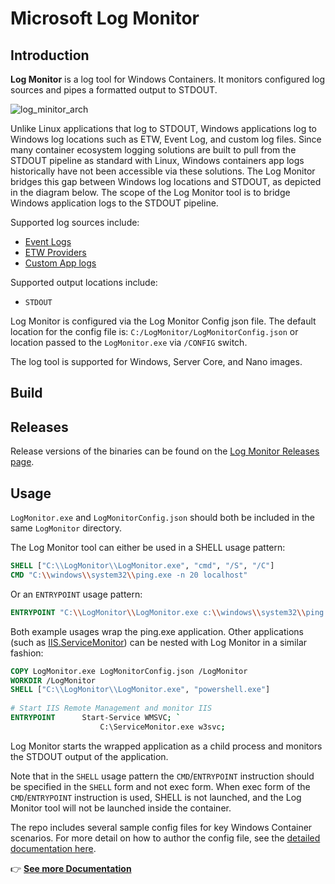 # Microsoft Log Monitor

## Introduction

**Log Monitor** is a log tool for Windows Containers. It monitors configured log sources and pipes a formatted output to STDOUT.

![log_minitor_arch](https://user-images.githubusercontent.com/261265/199001472-8338a769-8db0-44c7-89bf-e0ab771d57e5.png)

Unlike Linux applications that log to STDOUT, Windows applications log to Windows log locations such as ETW, Event Log, and custom log files. Since many container ecosystem logging solutions are built to pull from the STDOUT pipeline as standard with Linux, Windows containers app logs historically have not been accessible via these solutions. The Log Monitor bridges this gap between Windows log locations and STDOUT, as depicted in the diagram below. The scope of the Log Monitor tool is to bridge Windows application logs to the STDOUT pipeline.

Supported log sources include:

- [Event Logs](./docs/README.md#event-log-monitoring)
- [ETW Providers](./docs/README.md#etw-monitoring)
- [Custom App logs](./docs/README.md#log-file-monitoring)

Supported output locations include:

- `STDOUT`

Log Monitor is configured via the Log Monitor Config json file. The default location for the config file is: `C:/LogMonitor/LogMonitorConfig.json` or location passed to the `LogMonitor.exe` via `/CONFIG` switch.

The log tool is supported for Windows, Server Core, and Nano images.

## Build

## Releases

Release versions of the binaries can be found on the [Log Monitor Releases page](https://github.com/microsoft/windows-container-tools/releases/latest).

## Usage

`LogMonitor.exe` and `LogMonitorConfig.json` should both be included in the same `LogMonitor` directory. 

The Log Monitor tool can either be used in a SHELL usage pattern:

```dockerfile
SHELL ["C:\\LogMonitor\\LogMonitor.exe", "cmd", "/S", "/C"]
CMD "C:\\windows\\system32\\ping.exe -n 20 localhost"
```

Or an `ENTRYPOINT` usage pattern:

```dockerfile
ENTRYPOINT "C:\\LogMonitor\\LogMonitor.exe c:\\windows\\system32\\ping.exe -n 20 localhost"
```

Both example usages wrap the ping.exe application. Other applications (such as [IIS.ServiceMonitor]( https://github.com/microsoft/IIS.ServiceMonitor)) can be nested with Log Monitor in a similar fashion:

```dockerfile
COPY LogMonitor.exe LogMonitorConfig.json /LogMonitor
WORKDIR /LogMonitor
SHELL ["C:\\LogMonitor\\LogMonitor.exe", "powershell.exe"]
 
# Start IIS Remote Management and monitor IIS
ENTRYPOINT      Start-Service WMSVC; `
                    C:\ServiceMonitor.exe w3svc;
```


Log Monitor starts the wrapped application as a child process and monitors the STDOUT output of the application.

Note that in the `SHELL` usage pattern the `CMD`/`ENTRYPOINT` instruction should be specified in the `SHELL` form and not exec form. When exec form of the `CMD`/`ENTRYPOINT` instruction is used, SHELL is not launched, and the Log Monitor tool will not be launched inside the container.

The repo includes several sample config files for key Windows Container scenarios. For more detail on how to author the config file, see the [detailed documentation here](./docs/README.md).

👉 **[See more Documentation](./docs/README.md)**
